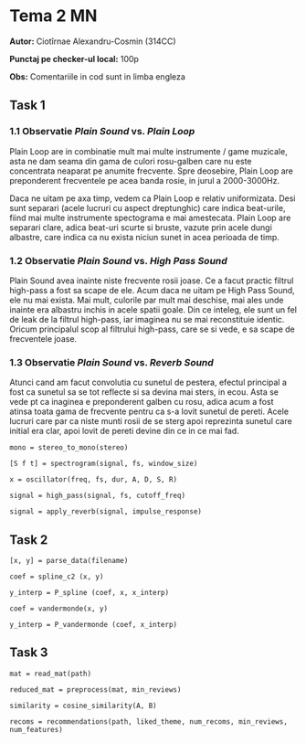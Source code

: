 # Tema 2 MN

**Autor:** Ciotîrnae Alexandru-Cosmin (314CC)

**Punctaj pe checker-ul local:** 100p

**Obs:** Comentariile in cod sunt in limba engleza

## Task 1

### 1.1 Observatie _Plain Sound_ vs. _Plain Loop_

Plain Loop are in combinatie mult mai multe instrumente / game muzicale, asta ne dam seama din gama de culori rosu-galben care nu este concentrata neaparat pe anumite frecvente. Spre deosebire, Plain Loop are preponderent frecventele pe acea banda rosie, in jurul a 2000-3000Hz.

Daca ne uitam pe axa timp, vedem ca Plain Loop e relativ uniformizata. Desi sunt separari (acele lucruri cu aspect dreptunghic) care indica beat-urile, fiind mai multe instrumente spectograma e mai amestecata. Plain Loop are separari clare, adica beat-uri scurte si bruste, vazute prin acele dungi albastre, care indica ca nu exista niciun sunet in acea perioada de timp.

### 1.2 Observatie _Plain Sound_ vs. _High Pass Sound_

Plain Sound avea inainte niste frecvente rosii joase. Ce a facut practic filtrul high-pass a fost sa scape de ele. Acum daca ne uitam pe High Pass Sound, ele nu mai exista. Mai mult, culorile par mult mai deschise, mai ales unde inainte era albastru inchis in acele spatii goale. Din ce inteleg, ele sunt un fel de leak de la filtrul high-pass, iar imaginea nu se mai reconstituie identic. Oricum principalul scop al filtrului high-pass, care se si vede, e sa scape de frecventele joase.

### 1.3 Observatie _Plain Sound_ vs. _Reverb Sound_

Atunci cand am facut convolutia cu sunetul de pestera, efectul principal a fost ca sunetul sa se tot reflecte si sa devina mai sters, in ecou. Asta se vede pt ca inaginea e preponderent galben cu rosu, adica acum a fost atinsa toata gama de frecvente pentru ca s-a lovit sunetul de pereti. Acele lucruri care par ca niste munti rosii de se sterg apoi reprezinta sunetul care initial era clar, apoi lovit de pereti devine din ce in ce mai fad.

`mono = stereo_to_mono(stereo)`

`[S f t] = spectrogram(signal, fs, window_size)`

`x = oscillator(freq, fs, dur, A, D, S, R)`

`signal = high_pass(signal, fs, cutoff_freq)`

`signal = apply_reverb(signal, impulse_response)`

## Task 2

`[x, y] = parse_data(filename)`

`coef = spline_c2 (x, y)`

`y_interp = P_spline (coef, x, x_interp)`

`coef = vandermonde(x, y)`

`y_interp = P_vandermonde (coef, x_interp)`

## Task 3

`mat = read_mat(path)`

`reduced_mat = preprocess(mat, min_reviews)`

`similarity = cosine_similarity(A, B)`

`recoms = recommendations(path, liked_theme, num_recoms, min_reviews, num_features)`
